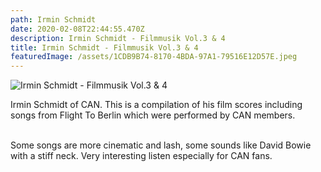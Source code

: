 ```yaml
---
path: Irmin Schmidt
date: 2020-02-08T22:44:55.470Z
description: Irmin Schmidt - Filmmusik Vol.3 & 4
title: Irmin Schmidt - Filmmusik Vol.3 & 4
featuredImage: /assets/1CDB9B74-8170-4BDA-97A1-79516E12D57E.jpeg
---
```

![Irmin Schmidt - Filmmusik Vol.3 & 4](/assets/1CDB9B74-8170-4BDA-97A1-79516E12D57E.jpeg "Irmin Schmidt - Filmmusik Vol.3 & 4")

Irmin Schmidt of CAN. This is a compilation of his film scores including songs from Flight To Berlin which were performed by CAN members.

\
Some songs are more cinematic and lash, some sounds like David Bowie with a stiff neck. Very interesting listen especially for CAN fans.
